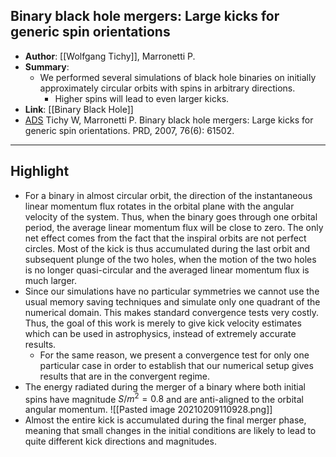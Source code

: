 ## Binary black hole mergers: Large kicks for generic spin orientations

- **Author**: [[Wolfgang Tichy]], Marronetti P. 
- **Summary**:
	- We performed several simulations of black hole binaries on initially approximately circular orbits with spins in arbitrary directions.
		- Higher spins will lead to even larger kicks.
- **Link**: [[Binary Black Hole]]
- [ADS](https://ui.adsabs.harvard.edu/abs/2007PhRvD..76f1502T) Tichy W, Marronetti P. Binary black hole mergers: Large kicks for generic spin orientations. PRD, 2007, 76(6): 61502.

___

## Highlight

- For a binary in almost circular orbit, the direction of the instantaneous linear momentum flux rotates in the orbital plane with the angular velocity of the system. Thus, when the binary goes through one orbital period, the average linear momentum flux will be close to zero. The only net effect comes from the fact that the inspiral orbits are not perfect circles. Most of the kick is thus accumulated during the last orbit and subsequent plunge of the two holes, when the motion of the two holes is no longer quasi-circular and the averaged linear momentum flux is much larger.
- Since our simulations have no particular symmetries we cannot use the usual memory saving techniques and simulate only one quadrant of the numerical domain. This makes standard convergence tests very costly. Thus, the goal of this work is merely to give kick velocity estimates which can be used in astrophysics, instead of extremely accurate results.
	- For the same reason, we present a convergence test for only one particular case in order to establish that our numerical setup gives results that are in the convergent regime.
- The energy radiated during the merger of a binary where both initial spins have magnitude $S / m^{2}=0.8$ and are anti-aligned to the orbital angular momentum.
	![[Pasted image 20210209110928.png]]
- Almost the entire kick is accumulated during the final merger phase, meaning that small changes in the initial conditions are likely to lead to quite different kick directions and magnitudes.